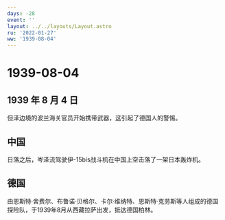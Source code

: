 ```yaml
---
days: -28
event: ''
layout: ../../layouts/Layout.astro
ru: '2022-01-27'
ww: '1939-08-04'
---
```


# 1939-08-04

## 1939 年 8 月 4 日

但泽边境的波兰海关官员开始携带武器，这引起了德国人的警惕。

## 中国

日落之后，岑泽流驾驶伊-15bis战斗机在中国上空击落了一架日本轰炸机。

## 德国

由恩斯特·舍费尔、布鲁诺·贝格尔、卡尔·维纳特、恩斯特·克劳斯等人组成的德国探险队，于1939年8月从西藏拉萨出发，抵达德国柏林。